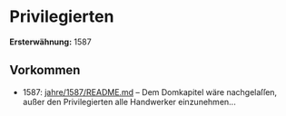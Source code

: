 # Privilegierten

**Ersterwähnung:** 1587

## Vorkommen
- 1587: [jahre/1587/README.md](../jahre/1587/README.md) – Dem Domkapitel wäre nachgelaſſen,
außer den Privilegierten alle Handwerker einzunehmen...
